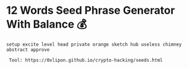 # 12 Words Seed Phrase Generator With Balance 💰

``` setup excite level head private orange sketch hub useless chimney abstract approve ```

``` Tool: https://0xlipon.github.io/crypto-hacking/seeds.html```
